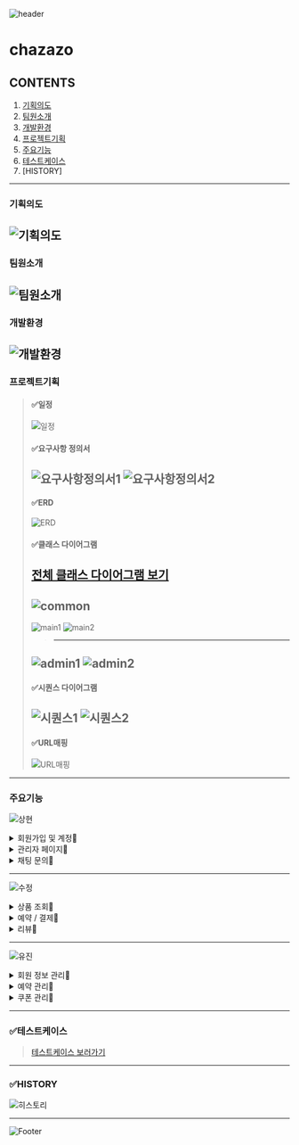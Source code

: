 ![header](https://capsule-render.vercel.app/api?type=wave&color=a5c4e0&height=300&section=header&text=CHAZAZO&fontSize=90)

# chazazo
## CONTENTS
  1. [기획의도](#기획의도)
  2. [팀원소개](#팀원소개)
  3. [개발환경](#개발환경)
  4. [프로젝트기획](#프로젝트기획)
  5. [주요기능](#주요기능)
  6. [테스트케이스](#테스트케이스)
  7. [HISTORY]
---
### 기획의도
![기획의도](https://github.com/diget611/Chazazo/assets/115057175/76900a41-4656-44e4-b869-473818cbb27c)
---
### 팀원소개
![팀원소개](https://github.com/diget611/Chazazo/assets/113296576/e2510030-03ab-454d-92bc-3e89849bb994)
---
### 개발환경
![개발환경](https://github.com/diget611/Chazazo/assets/115057175/d4ae43f4-eb2d-4a36-8be6-c5ef7ea53df5)
---
### 프로젝트기획
> #### ✅일정
> ![일정](https://github.com/diget611/Chazazo/assets/115057175/6aecf65f-aaf1-432b-beba-560007ebb229)
> #### ✅요구사항 정의서
> ![요구사항정의서1](https://github.com/diget611/Chazazo/assets/115057175/fafbd8ab-09b7-44ab-ad64-8ec40be8e3ce)
> ![요구사항정의서2](https://github.com/diget611/Chazazo/assets/115057175/9bd6285b-f9dc-4fff-bf67-5228248be8c3)
> ---
> #### ✅ERD
> ![ERD](https://github.com/diget611/Chazazo/assets/115057175/a88ef430-1e01-43a8-8a20-e02182441c9b)
> #### ✅클래스 다이어그램
> [전체 클래스 다이어그램 보기](https://github.com/diget611/Chazazo/assets/115057175/67e35919-7281-459f-b2c3-9da5934eb000)
> ---
> ![common](https://github.com/diget611/Chazazo/assets/115057175/2ba27a32-a73c-4861-9026-d4bfa6d8b45d)
> ---
> ![main1](https://github.com/diget611/Chazazo/assets/115057175/155f9184-f58f-40ee-b279-038e59b0781f)
> ![main2](https://github.com/diget611/Chazazo/assets/115057175/8c494613-f512-4d40-91b6-25f0ba720df5)
> > ---
> ![admin1](https://github.com/diget611/Chazazo/assets/115057175/a482479d-fc3f-4a6b-ba1c-c4a3669bb5e6)
> ![admin2](https://github.com/diget611/Chazazo/assets/115057175/ab5012db-9751-4157-a319-f93aa91b657c)
> ---
> #### ✅시퀀스 다이어그램
> ![시퀀스1](https://github.com/diget611/Chazazo/assets/115057175/e1d6ddb5-d3ad-4d36-8764-778b4a5babe6)
> ![시퀀스2](https://github.com/diget611/Chazazo/assets/115057175/1ec3957c-91c7-4794-99b2-d16787ca7d26)
> ---
> #### ✅URL매핑
> ![URL매핑](https://github.com/diget611/Chazazo/assets/115057175/d67f5a4c-2182-44d4-b0b0-b92d02240390)
---
### 주요기능
<p align="center">
  
  ![상현](https://github.com/diget611/Chazazo/assets/113296576/35bcb739-1fc6-4e9a-b690-9b55f631f039)

<details>
  <summary>회원가입 및 계정🔎</summary>
  
  ![회원가입로그인](https://github.com/diget611/Chazazo/assets/115057175/399f885b-929b-4258-9af9-b1578587df37)
  
  ![회원가입](https://github.com/diget611/Chazazo/assets/115057175/b796e576-e548-4683-b567-c7451087ad3a)
  
  ![회원가입 이메일 체크](https://github.com/diget611/Chazazo/assets/115057175/f0beed8a-5bf0-4971-bbdd-5697fbcdf26d)
  
  ![로그인-로그아웃](https://github.com/diget611/Chazazo/assets/115057175/516cb2eb-e7ca-42df-981c-5c55e95b0bed)
  
</details>

<details>
  <summary>관리자 페이지🔎</summary>
  
  ![관리자](https://github.com/diget611/Chazazo/assets/115057175/d59eabe1-2612-4fff-82a8-de20450185e3)
  
  ![통계1](https://github.com/diget611/Chazazo/assets/115057175/38ba9fe8-068a-4ec0-9ff0-88fd86bebd57)
  
  ![통계2](https://github.com/diget611/Chazazo/assets/115057175/3edffb2a-48a0-4dea-843a-8c66817963f6)
  
</details>

<details>
  <summary>채팅 문의🔎</summary>
  
  ![채팅문의](https://github.com/diget611/Chazazo/assets/115057175/9c95f36f-a6ec-4476-bbe6-19c6425c5331)
  
  ![채팅설정](https://github.com/diget611/Chazazo/assets/115057175/c3dbe352-2d20-4db4-8f16-c421a3abf4ab)
  
  ![채팅방설정](https://github.com/diget611/Chazazo/assets/115057175/69e3a270-6666-44d6-89d5-c5c6059cb2b5)
  
  ![채팅섭](https://github.com/diget611/Chazazo/assets/115057175/7e8952e2-8f12-43e8-ac63-a7fcc1f69c18)

  ![채팅펍](https://github.com/diget611/Chazazo/assets/115057175/9ba05574-9c63-407a-ba4e-927b46cc1464)
  
</details>

---

<p align="center">
  
  ![수정](https://github.com/diget611/Chazazo/assets/113296576/35092927-e327-4ee6-849f-85bba9ff0b3d)
  
<details>
  <summary>상품 조회🔎</summary>

  ![search](https://github.com/diget611/Chazazo/assets/113296576/d96713f5-f4e5-435a-9402-b5ae5bc06c50)

  ![상품조회3](https://github.com/diget611/Chazazo/assets/113296576/8bf883d4-2a94-46bc-9350-4e43175a9f78)

  ![상품조회2](https://github.com/diget611/Chazazo/assets/113296576/dbee8d59-5782-4acf-b36f-2df18cc1d069)

  ![상품조회](https://github.com/diget611/Chazazo/assets/113296576/957821c1-2eb1-4a07-a880-60e86358cc1f)

</details>

<details>
  <summary>예약 / 결제🔎</summary>
  
 ![memberpay](https://github.com/diget611/Chazazo/assets/113296576/8ad32b33-31ea-4a16-80f4-b87cc51c0210)
  
  ![예약](https://github.com/diget611/Chazazo/assets/113296576/e22e6e9b-6d03-4de4-b426-1609d8852edf)

  ![예약2](https://github.com/diget611/Chazazo/assets/113296576/33e637d5-641a-4f41-b50a-48b2297426a2)

  ![예약3](https://github.com/diget611/Chazazo/assets/113296576/f7c42283-a484-4a2f-9d7b-90cf321ada8c)

  ![결제](https://github.com/diget611/Chazazo/assets/113296576/b724f4a0-4e59-4e6f-8d12-0ed07ec45b4f)

  ![결제2](https://github.com/diget611/Chazazo/assets/113296576/75aae227-2d2f-4ab4-b690-e1d375ccfc49)

  ![결제3](https://github.com/diget611/Chazazo/assets/113296576/c58b72c2-0bdd-4149-acb3-79b07883a23d)

  ![결제4](https://github.com/diget611/Chazazo/assets/113296576/3fb1b910-1c54-4c7f-86d8-503e3892d27a)

</details>

<details>
  <summary>리뷰🔎</summary>
  
  ![review](https://github.com/diget611/Chazazo/assets/113296576/72d34f70-e845-4378-94d4-8f6dc2949254)
  
  ![리뷰](https://github.com/diget611/Chazazo/assets/113296576/91faa4cc-889f-4136-86b1-e0a6950131cb)
  
![리뷰2](https://github.com/diget611/Chazazo/assets/113296576/11706e78-3ece-4c52-9f67-54e14ec5a8e8)
  
![리뷰3](https://github.com/diget611/Chazazo/assets/113296576/7a9bd3f6-b28d-4ecb-8360-2a13a128b6ef)
  
![review2](https://github.com/diget611/Chazazo/assets/113296576/5e566c9d-acde-422b-af7b-af092e5af3eb)

</details>

---

<p align="center">
  
  ![유진](https://github.com/diget611/Chazazo/assets/113296576/6522077b-264e-4fe0-9e45-2d37ba5422fc)
  
<details>
  <summary>회원 정보 관리🔎</summary>
  
  
  ![비밀번호 확인](https://github.com/diget611/Chazazo/assets/114971252/50688c6f-ddda-4d5f-ad2e-c35c2b55240d)
  ![회원정보수정](https://github.com/diget611/Chazazo/assets/114971252/7e5f3c01-d7a5-49b3-9f5f-6fce8920e4c1)

  
</details>

<details>
  <summary>예약 관리🔎</summary>
  
  ![예약내역](https://github.com/diget611/Chazazo/assets/114971252/8e776ed7-8c6d-4fd3-9457-bb9ebf7ae734)
  ![예약취소](https://github.com/diget611/Chazazo/assets/114971252/130c6f4b-8302-47d6-a173-182a074ba770)
  ##### 비회원
  ![비회원 예약](https://github.com/diget611/Chazazo/assets/114971252/4ae01cd9-529b-45c8-9f7a-fde3e168fd37)


  
</details>

<details>
  <summary>쿠폰 관리🔎</summary>
  
  ![쿠폰관리](https://github.com/diget611/Chazazo/assets/114971252/3936c856-1aaf-4c0f-8f26-9ae559903978)
  ![관심지점](https://github.com/diget611/Chazazo/assets/114971252/5c756115-8d78-48a9-bb79-f5cdd470b62b)


  
</details>
  
---
### ✅테스트케이스
> [테스트케이스 보러가기](https://docs.google.com/spreadsheets/d/1rj9soiH1hyUUnbb_U4HiE6TtXz4YejvCEcRbCBFXKgE/edit?usp=share_link)
  
 ---
 ### ✅HISTORY
  
![히스토리](https://github.com/diget611/Chazazo/assets/113296576/77f42091-7132-45d0-9e31-94277dacba3f)

  
---
  
![Footer](https://capsule-render.vercel.app/api?type=wave&color=a5c4e0&height=300&section=footer&text=감사합니다&fontSize=90)

